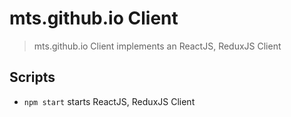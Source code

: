 # mts.github.io Client

> mts.github.io Client implements an ReactJS, ReduxJS Client

## Scripts

- `npm start` starts ReactJS, ReduxJS Client
